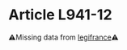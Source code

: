 # Article L941-12

⚠️Missing data from [legifrance](https://www.legifrance.gouv.fr/codes/article_lc/LEGIARTI000006244462)⚠️